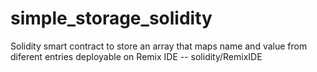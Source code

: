 # simple_storage_solidity
Solidity smart contract to store an array that maps name and value from diferent entries deployable on Remix IDE
-- solidity/RemixIDE
